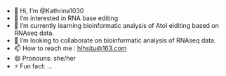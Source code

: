 - 👋 Hi, I’m @Kathrina1030
- 👀 I’m interested in RNA base editing
- 🌱 I’m currently learning bioinformatic analysis of AtoI eiditing based on RNAseq data.
- 💞️ I’m looking to collaborate on bioinformatic analysis of  RNAseq data.
- 📫 How to reach me : hlhsjtu@163.com
- 😄 Pronouns: she/her
- ⚡ Fun fact: ...

<!---
Kathrina1030/Kathrina1030 is a ✨ special ✨ repository because its `README.md` (this file) appears on your GitHub profile.
You can click the Preview link to take a look at your changes.
--->
